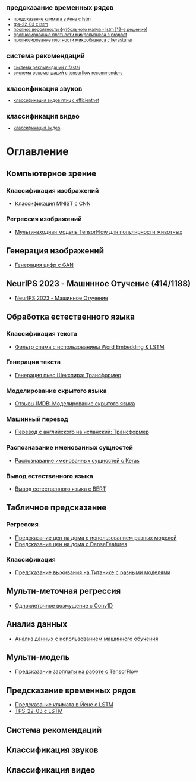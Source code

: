 <small>

## предсказание временных рядов  
- [предсказание климата в йене с lstm](https://www.kaggle.com/lonnieqin/jena-climate-prediction-with-lstm)
- [tps-22-03 с lstm](https://www.kaggle.com/lonnieqin/tps-22-03-with-lstm)
- [прогноз вероятности футбольного матча - lstm [12-е решение]](https://www.kaggle.com/code/lonnieqin/football-prob-prediction-lstm-12th-solution)
- [прогнозирование плотности микробизнеса с prophet](https://www.kaggle.com/code/lonnieqin/microbusiness-density-forecasting-with-prophet)
- [прогнозирование плотности микробизнеса с kerastuner](https://www.kaggle.com/code/lonnieqin/kerastuner-baseline)

## система рекомендаций  
- [система рекомендаций с fastai](https://www.kaggle.com/lonnieqin/recommendation-system-with-fastai)
- [система рекомендаций с tensorflow recommenders](https://www.kaggle.com/code/lonnieqin/recommendation-system-with-tensorflow-recommenders)

## классификация звуков  
- [классификация видов птиц с efficientnet](https://www.kaggle.com/code/lonnieqin/bird-species-classification-with-efficientnet)

## классификация видео  
- [классификация видео](https://www.kaggle.com/code/lonnieqin/video-classification)

</small>



# Оглавление 
## Компьютерное зрение
### Классификация изображений  
- [Классификация MNIST с CNN](https://www.kaggle.com/lonnieqin/mnist-classification-with-cnn)
### Регрессия изображений  
- [Мульти-входная модель TensorFlow для популярности животных](https://www.kaggle.com/lonnieqin/tensorflow-multi-input-pet-pawpularity-model)
## Генерация изображений  
- [Генерация цифр с GAN](https://www.kaggle.com/lonnieqin/digits-generation-with-gan)
## NeurIPS 2023 - Машинное Отучение (414/1188)  
- [NeurIPS 2023 - Машинное Отучение](https://github.com/wasjaip/kaggle_notebooks-Public/blob/main/test-finetune-v1-005.ipynb)
## Обработка естественного языка
### Классификация текста  
- [Фильтр спама с использованием Word Embedding & LSTM](https://www.kaggle.com/lonnieqin/spam-filter-using-word-embedding-lstm)
### Генерация текста  
- [Генерация пьес Шекспира: Трансформер](https://www.kaggle.com/lonnieqin/shakespeare-play-generation-transformer)
### Моделирование скрытого языка  
- [Отзывы IMDB: Моделирование скрытого языка](https://www.kaggle.com/lonnieqin/imdb-reviews-masked-language-modeling)
### Машинный перевод  
- [Перевод с английского на испанский: Трансформер](https://www.kaggle.com/lonnieqin/english-spanish-translation-transformer)
### Распознавание именованных сущностей  
- [Распознавание именованных сущностей с Keras](https://www.kaggle.com/lonnieqin/name-entity-recognition-with-keras)
### Вывод естественного языка  
- [Вывод естественного языка с BERT](https://www.kaggle.com/code/lonnieqin/natural-language-inference-with-bert)
## Табличное предсказание
### Регрессия  
- [Предсказание цен на дома с использованием разных моделей](https://www.kaggle.com/lonnieqin/house-price-predictor-using-different-models)
- [Предсказание цен на дома с DenseFeatures](https://www.kaggle.com/lonnieqin/house-price-predictor-with-densefeatures)
### Классификация  
- [Предсказание выживания на Титанике с разными моделями](https://www.kaggle.com/lonnieqin/titanic-prediction-with-different-models)
## Мульти-меточная регрессия  
* [Одноклеточное возмущение с Conv1D](https://www.kaggle.com/code/lonnieqin/single-cell-perturbation-with-conv1d)
## Анализ данных  
* [Анализ данных с использованием машинного обучения](https://www.kaggle.com/lonnieqin/data-analysis-with-machine-learners?scriptVersionId=77337248)
## Мульти-модель  
- [Предсказание зарплаты на работе с TensorFlow](https://www.kaggle.com/lonnieqin/job-salary-prediction-with-tensorflow)
## Предсказание временных рядов  
- [Предсказание климата в Йене с LSTM](https://www.kaggle.com/lonnieqin/jena-climate-prediction-with-lstm)
- [TPS-22-03 с LSTM](https://www.kaggle.com/lonnieqin/tps-22-03-with-lstm)

## Система рекомендаций  

## Классификация звуков  

## Классификация видео  

